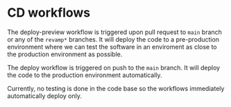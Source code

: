 # CD workflows

The deploy-preview workflow is triggered upon pull request to `main` branch or any of the `revamp*` branches. It will deploy the code to a pre-production environment where we can test the software in an enviroment as close to the production environment as possible. 

The deploy workflow is triggered on push to the `main` branch. It will deploy the code to the production environment automatically.

Currently, no testing is done in the code base so the workflows immediately automatically deploy only.